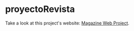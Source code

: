 # proyectoRevista
<p>Take a look at this project's website: <a href="https://pepejsc.github.io/proyectoRevista/" target="_blank">Magazine Web Project</a>.</p>
